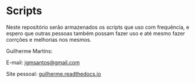 # Scripts

Neste repositório serão armazenados os scripts que uso com frequência, e espero que outras pessoas também possam fazer uso e até mesmo fazer corrções e melhorias nos mesmos.

Guilherme Martins:

E-mail: jgmsantos@gmail.com

Site pessoal: [guilherme.readthedocs.io](guilherme.readthedocs.io)
